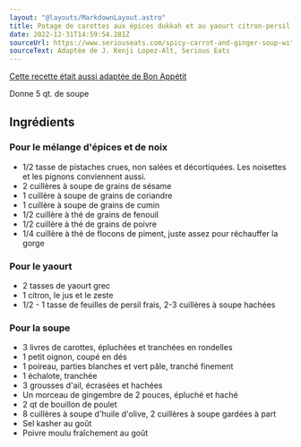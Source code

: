 ```yaml
---
layout: "@layouts/MarkdownLayout.astro"
title: Potage de carottes aux épices dukkah et au yaourt citron-persil
date: 2022-12-31T14:59:54.281Z
sourceUrl: https://www.seriouseats.com/spicy-carrot-and-ginger-soup-with-harissa
sourceText: Adaptée de J. Kenji Lopez-Alt, Serious Eats
---
```

[Cette recette était aussi adaptée de Bon Appétit](https://www.bonappetit.com/recipe/roasted-carrot-soup-with-dukkah-spice-and-yogurt)

Donne 5 qt. de soupe

## Ingrédients

### Pour le mélange d'épices et de noix

* 1/2 tasse de pistaches crues, non salées et décortiquées. Les noisettes et les pignons conviennent aussi.
* 2 cuillères à soupe de grains de sésame
* 1 cuillère à soupe de grains de coriandre
* 1 cuillère à soupe de grains de cumin
* 1/2 cuillère à thé de grains de fenouil
* 1/2 cuillère à thé de grains de poivre
* 1/4 cuillère à thé de flocons de piment, juste assez pour réchauffer la gorge

### Pour le yaourt

* 2 tasses de yaourt grec
* 1 citron, le jus et le zeste
* 1/2 - 1 tasse de feuilles de persil frais, 2-3 cuillères à soupe hachées

### Pour la soupe

* 3 livres de carottes, épluchées et tranchées en rondelles
* 1 petit oignon, coupé en dés
* 1 poireau, parties blanches et vert pâle, tranché finement
* 1 échalote, tranchée
* 3 grousses d'ail, écrasées et hachées
* Un morceau de gingembre de 2 pouces, épluché et haché
* 2 qt de bouillon de poulet
* 8 cuillères à soupe d'huile d'olive, 2 cuillères à soupe gardées à part
* Sel kasher au goût
* Poivre moulu fraîchement au goût